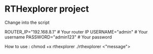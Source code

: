 # RTHexplorer project

Change into the script

ROUTER_IP="192.168.8.1" # Your router IP
USERNAME="admin" # Your username
PASSWORD="admin123" # Your password

How to use : 
chmod +x rthexplorer
./rthexplorer <destination phone number> <"message">
